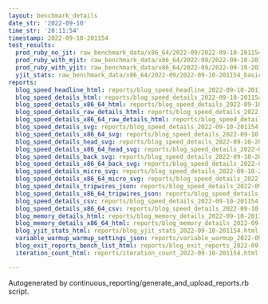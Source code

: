 ```yaml
---
layout: benchmark_details
date_str: '2022-09-10'
time_str: '20:11:54'
timestamp: 2022-09-10-201154
test_results:
  prod_ruby_no_jit: raw_benchmark_data/x86_64/2022-09/2022-09-10-201154_basic_benchmark_prod_ruby_no_jit.json
  prod_ruby_with_mjit: raw_benchmark_data/x86_64/2022-09/2022-09-10-201154_basic_benchmark_prod_ruby_with_mjit.json
  prod_ruby_with_yjit: raw_benchmark_data/x86_64/2022-09/2022-09-10-201154_basic_benchmark_prod_ruby_with_yjit.json
  yjit_stats: raw_benchmark_data/x86_64/2022-09/2022-09-10-201154_basic_benchmark_yjit_stats.json
reports:
  blog_speed_headline_html: reports/blog_speed_headline_2022-09-10-201154.html
  blog_speed_details_html: reports/blog_speed_details_2022-09-10-201154.html
  blog_speed_details_x86_64_html: reports/blog_speed_details_2022-09-10-201154.x86_64.html
  blog_speed_details_raw_details_html: reports/blog_speed_details_2022-09-10-201154.raw_details.html
  blog_speed_details_x86_64_raw_details_html: reports/blog_speed_details_2022-09-10-201154.x86_64.raw_details.html
  blog_speed_details_svg: reports/blog_speed_details_2022-09-10-201154.svg
  blog_speed_details_x86_64_svg: reports/blog_speed_details_2022-09-10-201154.x86_64.svg
  blog_speed_details_head_svg: reports/blog_speed_details_2022-09-10-201154.head.svg
  blog_speed_details_x86_64_head_svg: reports/blog_speed_details_2022-09-10-201154.x86_64.head.svg
  blog_speed_details_back_svg: reports/blog_speed_details_2022-09-10-201154.back.svg
  blog_speed_details_x86_64_back_svg: reports/blog_speed_details_2022-09-10-201154.x86_64.back.svg
  blog_speed_details_micro_svg: reports/blog_speed_details_2022-09-10-201154.micro.svg
  blog_speed_details_x86_64_micro_svg: reports/blog_speed_details_2022-09-10-201154.x86_64.micro.svg
  blog_speed_details_tripwires_json: reports/blog_speed_details_2022-09-10-201154.tripwires.json
  blog_speed_details_x86_64_tripwires_json: reports/blog_speed_details_2022-09-10-201154.x86_64.tripwires.json
  blog_speed_details_csv: reports/blog_speed_details_2022-09-10-201154.csv
  blog_speed_details_x86_64_csv: reports/blog_speed_details_2022-09-10-201154.x86_64.csv
  blog_memory_details_html: reports/blog_memory_details_2022-09-10-201154.html
  blog_memory_details_x86_64_html: reports/blog_memory_details_2022-09-10-201154.x86_64.html
  blog_yjit_stats_html: reports/blog_yjit_stats_2022-09-10-201154.html
  variable_warmup_warmup_settings_json: reports/variable_warmup_2022-09-10-201154.warmup_settings.json
  blog_exit_reports_bench_list_html: reports/blog_exit_reports_2022-09-10-201154.bench_list.html
  iteration_count_html: reports/iteration_count_2022-09-10-201154.html

---
```

Autogenerated by continuous_reporting/generate_and_upload_reports.rb script.
